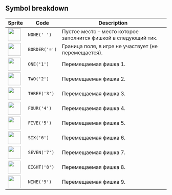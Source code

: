 <meta charset="UTF-8">

## Symbol breakdown
| Sprite | Code | Description |
| -------- | -------- | -------- |
|<img src="/codenjoy-contest/resources/collapse/sprite/none.png" style="width:40px;" /> | `NONE(' ')` | Пустое место – место которое заполнится фишкой в следующий тик. | 
|<img src="/codenjoy-contest/resources/collapse/sprite/border.png" style="width:40px;" /> | `BORDER('☼')` | Граница поля, в игре не участвует (не перемещается). | 
|<img src="/codenjoy-contest/resources/collapse/sprite/one.png" style="width:40px;" /> | `ONE('1')` | Перемещаемая фишка 1. | 
|<img src="/codenjoy-contest/resources/collapse/sprite/two.png" style="width:40px;" /> | `TWO('2')` | Перемещаемая фишка 2. | 
|<img src="/codenjoy-contest/resources/collapse/sprite/three.png" style="width:40px;" /> | `THREE('3')` | Перемещаемая фишка 3. | 
|<img src="/codenjoy-contest/resources/collapse/sprite/four.png" style="width:40px;" /> | `FOUR('4')` | Перемещаемая фишка 4. | 
|<img src="/codenjoy-contest/resources/collapse/sprite/five.png" style="width:40px;" /> | `FIVE('5')` | Перемещаемая фишка 5. | 
|<img src="/codenjoy-contest/resources/collapse/sprite/six.png" style="width:40px;" /> | `SIX('6')` | Перемещаемая фишка 6. | 
|<img src="/codenjoy-contest/resources/collapse/sprite/seven.png" style="width:40px;" /> | `SEVEN('7')` | Перемещаемая фишка 7. | 
|<img src="/codenjoy-contest/resources/collapse/sprite/eight.png" style="width:40px;" /> | `EIGHT('8')` | Перемещаемая фишка 8. | 
|<img src="/codenjoy-contest/resources/collapse/sprite/nine.png" style="width:40px;" /> | `NINE('9')` | Перемещаемая фишка 9. | 
